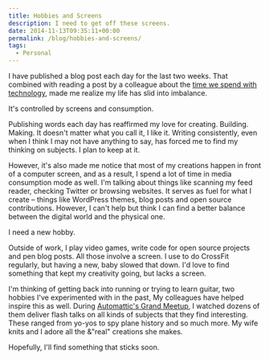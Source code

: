 ```yaml
---
title: Hobbies and Screens
description: I need to get off these screens.
date: 2014-11-13T09:35:11+00:00
permalink: /blog/hobbies-and-screens/
tags:
  - Personal
---
```


I have published a blog post each day for the last two weeks. That combined with reading a post by a colleague about the [time we spend with technology](http://annezazu.com/2014/11/06/presentism/), made me realize my life has slid into imbalance.

It's controlled by screens and consumption.

Publishing words each day has reaffirmed my love for creating. Building. Making. It doesn't matter what you call it, I like it. Writing consistently, even when I think I may not have anything to say, has forced me to find my thinking on subjects. I plan to keep at it.

However, it's also made me notice that most of my creations happen in front of a computer screen, and as a result, I spend a lot of time in media consumption mode as well. I'm talking about things like scanning my feed reader, checking Twitter or browsing websites. It serves as fuel for what I create – things like WordPress themes, blog posts and open source contributions. However, I can't help but think I can find a better balance between the digital world and the physical one.

I need a new hobby.

Outside of work, I play video games, write code for open source projects and pen blog posts. All those involve a screen. I use to do CrossFit regularly, but having a new, baby slowed that down. I'd love to find something that kept my creativity going, but lacks a screen.

I'm thinking of getting back into running or trying to learn guitar, two hobbies I've experimented with in the past, My colleagues have helped inspire this as well. During [Automattic's Grand Meetup](/blog/first-grand-meetup/), I watched dozens of them deliver flash talks on all kinds of subjects that they find interesting. These ranged from yo-yos to spy plane history and so much more. My wife knits and I adore all the &"real" creations she makes.

Hopefully, I'll find something that sticks soon.
